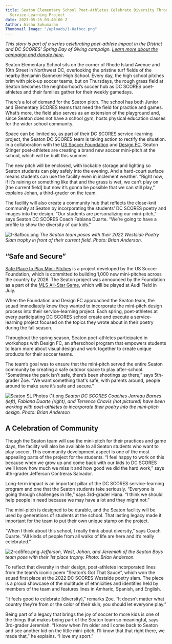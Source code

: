 ```yaml
---
title: Seaton Elementary School Poet-Athletes Celebrate Diversity Through Mini-Pitch
  Service-Learning Project
date: 2023-05-25 03:40:00 Z
Author: Aishu Sukumaran
Thumbnail Image: "/uploads/1-8afbcc.png"
---
```


*This story is part of a series celebrating poet-athlete impact in the District and DC SCORES’ Spring Day of Giving campaign. [Learn more about the campaign and donate here.](https://give.dcscores.org/campaign/spring-day-of-giving/c477602)*












Seaton Elementary School sits on the corner of Rhode Island Avenue and 10th Street in Northwest DC, overlooking the pristine turf fields of the nearby Benjamin Banneker High School. Every day, the high school pitches brim with pick-up soccer teams, but on Thursdays, the rough grass field at Seaton becomes the neighborhood’s soccer hub as DC SCORES poet-athletes and their families gather for their weekly gamedays.

There’s a lot of demand for the Seaton pitch. The school has both Junior and Elementary SCORES teams that need the field for practice and games. What’s more, the field also serves as an extension of the playground and, since Seaton does not have a school gym, hosts physical education classes for the wider school community.

Space can be limited so, as part of their DC SCORES service-learning project, the Seaton DC SCORES team is taking action to rectify the situation. In a collaboration with the [US Soccer Foundation](https://ussoccerfoundation.org/) and [Design FC](https://www.designfc.org/), Seaton Stinger poet-athletes are creating a brand new soccer mini-pitch at the school, which will be built this summer.

The new pitch will be enclosed, with lockable storage and lighting so Seaton students can play safely into the evening. And a hard-court surface means students can use the facility even in inclement weather. “Right now, if it’s raining or something like that and the grass is wet, we can’t play on \[the current field\] but now it’s gonna be possible that we can still play,” explains Johan, a third-grader on the team.

The facility will also create a community hub that reflects the close-knit community at Seaton by incorporating the students’ DC SCORES poetry and images into the design. “Our students are personalizing our mini-pitch,” says Seaton DC SCORES Coach Fabiana Duarte. “We’re going to have a profile to show the diversity of our kids."

![1-8afbcc.png](/uploads/1-8afbcc.png)
*The Seaton team poses with their 2022 Westside Poetry Slam trophy in front of their current field. Photo: Brian Anderson.*

## “Safe and Secure”

[Safe Place to Play Mini-Pitches](https://ussoccerfoundation.org/programs/safe-places-to-play-mini-pitches/) is a project developed by the US Soccer Foundation, which is committed to building 1,000 new mini-pitches across the country by 2026. The Seaton project was announced by the Foundation as a part of the [MLS All-Star Game](https://www.mlssoccer.com/all-star/2023/), which will be played at Audi Field in July.

When the Foundation and Design FC approached the Seaton team, the squad immediately knew they wanted to incorporate the mini-pitch design process into their service-learning project. Each spring, poet-athletes at every participating DC SCORES school create and execute a service-learning project focused on the topics they wrote about in their poetry during the fall season.

Throughout the spring season, Seaton poet-athletes participated in workshops with Design FC, an afterschool program that empowers students to learn more about visual design and work together to create unique products for their soccer teams.

The team’s goal was to ensure that the mini-pitch served the entire Seaton community by creating a safe outdoor space to play after-school. “Sometimes the park isn’t safe, there’s been shootings up there,” says 5th-grader Zoe. “We want something that's safe, with parents around, people around to make sure it’s safe and secure.”

![Seaton SL Photos (1).png](/uploads/Seaton%20SL%20Photos%20(1).png)
*Seaton DC SCORES Coaches Jarreau Barnes (left), Fabiana Duarte (right), and Terrence Chavis (not pictured) have been working with poet-athletes to incorporate their poetry into the mini-pitch design. Photo: Brian Anderson*

## A Celebration of Community

Though the Seaton team will use the mini-pitch for their practices and game days, the facility will also be available to all Seaton students who want to play soccer. This community development aspect is one of the most appealing parts of the project for the students. “I feel happy to work on this because when we grow up and come back with our kids to DC SCORES we’ll know how much we miss it and how good we did the hard work,” says 4th-grader Jefferson Contreras Salvador.

Long-term impact is an important pillar of the DC SCORES service-learning program and one that the Seaton students take seriously.  “Everyone is going through challenges in life,” says 3rd-grader Hana. “I think we should help people in need because we may have a lot and they might not.”

The mini-pitch is designed to be durable, and the Seaton facility will be used by generations of students at the school. That lasting legacy made it important for the team to put their own unique stamp on the project.

“When I think about this school, I really think about diversity,” says Coach Duarte. “All kinds of people from all walks of life are here and it’s really celebrated."

![2-cd5fec.png](/uploads/2-cd5fec.png)
*Jefferson, West, Johan, and Jeremiah of the Seaton Boys team pose with their 1st place trophy. Photo: Brian Anderson.*

To reflect that diversity in their design, poet-athletes incorporated lines from the team’s iconic poem “Seaton’s Got That Sauce”, which won the squad first place at the 2022 DC SCORES Westside poetry slam. The piece is a proud showcase of the multitude of ethnicities and identities held by members of the team and features lines in Amharic, Spanish, and English.

“It feels good to celebrate \[diversity\],” remarks Zoe. “It doesn’t matter what country they’re from or the color of their skin, you should let everyone play.”

Being part of a legacy that brings the joy of soccer to more kids is one of the things that makes being part of the Seaton team so meaningful, says 3rd-grader Jeremiah. “I know when I’m older and I come back to Seaton and see another kid on the little mini-pitch, I’ll know that that right there, we made that,” he explains. “I love my sport.”
